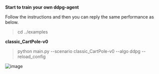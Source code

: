 **Start to train your own ddpg-agent**

Follow the instructions and then you can reply the same performance as below.

>cd ../examples

**classic_CartPole-v0**

>python main.py --scenario classic_CartPole-v0 --algo ddpg --reload_config

![image](https://github.com/jidiai/ai_lib/raw/master/examples/assets/ddpg_cartpole.png)
